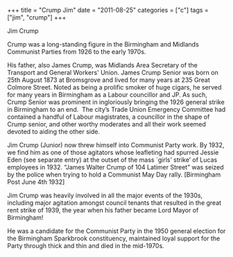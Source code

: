 +++
title = "Crump Jim"
date = "2011-08-25"
categories = ["c"]
tags = ["jim", "crump"]
+++

Jim Crump

Crump was a long-standing figure in the Birmingham and Midlands Communist Parties from 1926 to the early 1970s.

His father, also James Crump, was Midlands Area Secretary of the Transport and General Workers' Union. James Crump Senior was born on 25th August 1873 at Bromsgrove and lived for many years at 235 Great Colmore Street. Noted as being a prolific smoker of huge cigars, he served for many years in Birmingham as a Labour councillor and JP. As such, Crump Senior was prominent in ingloriously bringing the 1926 general strike in Birmingham to an end.  The city’s Trade Union Emergency Committee had contained a handful of Labour magistrates, a councillor in the shape of Crump senior, and other worthy moderates and all their work seemed devoted to aiding the other side.

Jim Crump (Junior) now threw himself into Communist Party work. By 1932, we find him as one of those agitators whose leafleting had spurred Jessie Eden (see separate entry) at the outset of the mass \`girls’ strike’ of Lucas employees in 1932. “James Walter Crump of 104 Latimer Street” was seized by the police when trying to hold a Communist May Day rally. \[Birmingham Post June 4th 1932\]

Jim Crump was heavily involved in all the major events of the 1930s, including major agitation amongst council tenants that resulted in the great rent strike of 1939, the year when his father became Lord Mayor of Birmingham!

He was a candidate for the Communist Party in the 1950 general election for the Birmingham Sparkbrook constituency, maintained loyal support for the Party through thick and thin and died in the mid-1970s.

